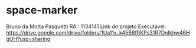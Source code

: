# space-marker
Bruno da Motta Pasquetti 
RA : 1134141
Link do projeto Executavel: https://drive.google.com/drive/folders/1Ua11x_k45B8fRKPs31R7DnIkhw46HqUH?usp=sharing
